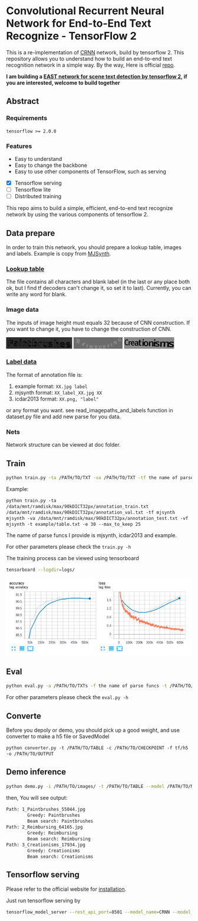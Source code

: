 # Convolutional Recurrent Neural Network for End-to-End Text Recognize - TensorFlow 2

This is a re-implementation of [CRNN](http://arxiv.org/abs/1507.05717) network, build by tensorflow 2. This repository allows you to understand how to build an end-to-end text recognition network in a simple way. By the way, Here is official [repo](https://github.com/bgshih/crnn).

**I am building a [EAST network for scene text detection by tensorflow 2](https://github.com/FLming/EAST.tf2), if you are interested, welcome to build together**

## Abstract

### Requirements

```
tensorflow >= 2.0.0
```

### Features

- Easy to understand
- Easy to change the backbone
- Easy to use other components of TensorFlow, such as serving
- [x] Tensorflow serving
- [ ] Tensorflow lite
- [ ] Distributed training

This repo aims to build a simple, efficient, end-to-end text recognize network by using the various components of tensorflow 2.

## Data prepare

In order to train this network, you should prepare a lookup table, images and labels. Example is copy from [MJSynth](https://www.robots.ox.ac.uk/~vgg/data/text/).

### [Lookup table](./example/table.txt)

The file contains all characters and blank label (in the last or any place both ok, but I find tf decoders can't change it, so set it to last). Currently, you can write any word for blank.

### Image data

The inputs of image height must equals 32 because of CNN construction. If you want to change it, you have to change the construction of CNN.

![Paintbrushes](example/images/1_Paintbrushes_55044.jpg)
![Reimbursing](example/images/2_Reimbursing_64165.jpg)
![Creationisms](example/images/3_Creationisms_17934.jpg)

### [Label data](./example/annotation.txt)

The format of annotation file is:

1. example format: `XX.jpg label`
2. mjsynth format: `XX_label_XX.jpg XX`
3. icdar2013 format: `XX.png, "label"`

or any format you want. see read_imagepaths_and_labels function in dataset.py file and add new parse for you data.

### Nets

Network structure can be viewed at doc folder.


## Train

```bash
python train.py -ta /PATH/TO/TXT -va /PATH/TO/TXT -tf the name of parse funcs -vf the name of parse funcs -t /PATH/TO/TABLE ...
```
Example:
```
python train.py -ta /data/mnt/ramdisk/max/90kDICT32px/annotation_train.txt /data/mnt/ramdisk/max/90kDICT32px/annotation_val.txt -tf mjsynth mjsynth -va /data/mnt/ramdisk/max/90kDICT32px/annotation_test.txt -vf mjsynth -t example/table.txt -e 30 --max_to_keep 25
```
The name of parse funcs I provide is mjsynth, icdar2013 and example.

For other parameters please check the `train.py -h`

The training process can be viewed using tensorboard

```bash
tensorboard --logdir=logs/
```

![tensorboard](doc/tensorboard.png)

## Eval

```bash
python eval.py -a /PATH/TO/TXTs -f the name of parse funcs -t /PATH/TO/TABLE -c /PATH/TO/CHECKPOINT
```

For other parameters please check the `eval.py -h`

## Converte

Before you depoly or demo, you should pick up a good weight, and use converter to make a h5 file or SavedModel
```
python converter.py -t /PATH/TO/TABLE -c /PATH/TO/CHECKPOINT -f tf/h5 -o /PATH/TO/OUTPUT 
```

## Demo inference

```bash
python demo.py -i /PATH/TO/images/ -t /PATH/TO/TABLE --model /PATH/TO/MODEL
```

then, You will see output:
```
Path: 1_Paintbrushes_55044.jpg
        Greedy: Paintbrushes
        Beam search: Paintbrushes
Path: 2_Reimbursing_64165.jpg
        Greedy: Reimbursing
        Beam search: Reimbursing
Path: 3_Creationisms_17934.jpg
        Greedy: Creationisms
        Beam search: Creationisms
```

## Tensorflow serving

Please refer to the official website for [installation](https://www.tensorflow.org/tfx/serving/setup).

Just run tensorflow serving by 
```bash
tensorflow_model_server --rest_api_port=8501 --model_name=CRNN --model_base_path="/path/to/SavedModel/"
```